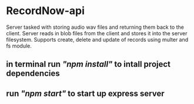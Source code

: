 # RecordNow-api
Server tasked with storing audio wav files and returning them back to the client. Server reads in blob files from the client and stores it into the server filesystem. Supports create, delete and update of records using multer and fs module.

## in terminal run *"npm install"* to intall project dependencies
## run *"npm start"* to start up express server


